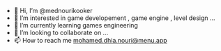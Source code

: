 - 👋 Hi, I’m @mednourikooker
- 👀 I’m interested in game developement , game engine , level design ...
- 🌱 I’m currently learning games engineering
- 💞️ I’m looking to collaborate on ...
- 📫 How to reach me mohamed.dhia.nouri@menu.app

<!---
mednourikooker/mednourikooker is a ✨ special ✨ repository because its `README.md` (this file) appears on your GitHub profile.
You can click the Preview link to take a look at your changes.
--->
